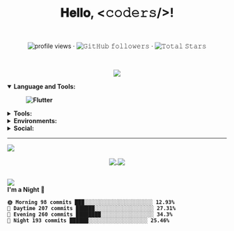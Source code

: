 <h1 align="center">𝐇𝐞𝐥𝐥𝐨, &lt;𝚌𝚘𝚍𝚎𝚛𝚜/&gt;!</h1><br>

<p align="center">
	<img alt="profile views" src="https://komarev.com/ghpvc/?username=yashoswalyo&style=flat-square"> ·
	<img alt="𝙶𝚒𝚝𝙷𝚞𝚋 𝚏𝚘𝚕𝚕𝚘𝚠𝚎𝚛𝚜"
		src="https://img.shields.io/github/followers/yashoswalyo?label=Followers&style=flat-square&color=red"> ·
	<img src="https://img.shields.io/github/stars/yashoswalyo?label=Stars&style=flat-square&color=green"
		alt="𝚃𝚘𝚝𝚊𝚕 𝚂𝚝𝚊𝚛𝚜">
</p>

<br>
<p align="center">
	<img align="center"
		src="http://github-readme-streak-stats.herokuapp.com?user=yashoswalyo&theme=tokyonight_duo&hide_border=true&fire=DDB708" />
</p>
<details open="">
	<summary>
		<b>Language and Tools:<b>
	</summary>
	<p>
		<a href="https://www.github.com/"><img
				src="https://img.shields.io/badge/C-00599C?style=for-the-badge&logo=c&logoColor=white" alt="" srcset=""></a>
		<a href="https://www.google.com/"><img
				src="https://img.shields.io/badge/C%2B%2B-00599C?style=for-the-badge&logo=c%2B%2B&logoColor=white" alt=""
				srcset=""></a>
		<a href="https://www.python.org/"><img
				src="https://img.shields.io/badge/Python-white?style=for-the-badge&logo=python&logoColor=azure-blue" alt=""></a>
		<a href="https://www.javascript.com/"><img
				src="https://img.shields.io/badge/JavaScript-F7DF1E?style=for-the-badge&logo=javascript&logoColor=black" alt=""
				srcset=""></a>
		<a href="https://developer.mozilla.org/en-US/docs/Web/HTML"><img
				src="https://img.shields.io/badge/HTML5-E34F26?style=for-the-badge&logo=html5&logoColor=white" alt=""
				srcset=""></a>
		<a href="https://developer.mozilla.org/en-US/docs/Learn/CSS/First_steps/What_is_CSS"><img
				src="https://img.shields.io/badge/CSS3-264de4?style=for-the-badge&logo=css3&logoColor=white" alt=""
				srcset=""></a><a href="https://guides.github.com/features/mastering-markdown/"><img
				src="https://img.shields.io/badge/Markdown-000000?style=for-the-badge&logo=markdown&logoColor=white" alt=""
				srcset=""></a>
		<a href="https://nodejs.org/"><img
				src="https://img.shields.io/badge/Node.js-43853D?style=for-the-badge&logo=node.js&logoColor=white" alt=""
				srcset=""></a>
		<a href="https://www.mongodb.com/"><img
				src="https://img.shields.io/badge/MongoDB-4EA94B?style=for-the-badge&logo=mongodb&logoColor=white" alt=""
				srcset=""></a>
		<a href="https://www.mysql.com/"><img
				src="https://img.shields.io/badge/MySQL-00000F?style=for-the-badge&logo=mysql&logoColor=white" alt=""
				srcset=""></a>
		<a href="https://git-scm.com/"><img
				src="https://img.shields.io/badge/Git-F05032?style=for-the-badge&logo=git&logoColor=white" alt="" srcset=""></a>
		<a href="hhtps://www.heroku.com/"><img
				src="https://img.shields.io/badge/Heroku-430098?style=for-the-badge&logo=heroku&logoColor=white" alt=""
				srcset=""></a>
		<a href="https://angular.io" target="_blank" rel="noopener noreferrer"><img
				src="https://img.shields.io/badge/Angular-DD0031?style=for-the-badge&logo=angular&logoColor=white" alt=""
				srcset=""></a>
		<a href="https://php.net"><img src="https://img.shields.io/badge/php-%23777BB4.svg?style=for-the-badge&logo=php&logoColor=white" alt="" srcset=""></a>
		<img src="https://img.shields.io/badge/Flutter-%2302569B.svg?style=for-the-badge&logo=Flutter&logoColor=white" alt="Flutter">
	</p>
</details>
<details close="">
	<summary>
		<b>Tools: <b>
	</summary>
	<p>
		<a href="https://code.visualstudio.com/"><img
				src="https://img.shields.io/badge/Visual_Studio_Code-0078D4?style=for-the-badge&logo=visual%20studio%20code&logoColor=white"
				alt="" srcset=""></a>
		<a href="https://www.replit.com/"><img
				src="https://img.shields.io/badge/replit-667881?style=for-the-badge&logo=replit&logoColor=white" alt=""
				srcset=""></a>
	</p>
</details>
<details close="">
	<summary>
		<b>Environments: <b>
	</summary>
	<p>
		<a href="https://ubuntu.com/"><img
				src="https://img.shields.io/badge/Ubuntu-E95420?style=for-the-badge&logo=ubuntu&logoColor=white" alt=""
				srcset=""></a>
		<a href="https://www.microsoft.com/en-in/windows"><img
				src="https://img.shields.io/badge/Windows-0078D6?style=for-the-badge&logo=windows&logoColor=white" alt=""
				srcset=""></a>
		<a href="https://www.android.com/"><img
				src="https://img.shields.io/badge/Android-3DDC84?style=for-the-badge&logo=android&logoColor=white" alt=""
				srcset=""></a>
	</p>
</details>
<details close="">
	<summary>
		<b>Social: <b>
	</summary>
	<p>
		<a href="http://t.me/yashoswalyo" target="_blank" rel="noopener noreferrer"><img
				src="https://img.shields.io/badge/Telegram-2CA5E0?style=for-the-badge&logo=telegram&logoColor=white" alt=""
				srcset=""></a>
		<a href="https://instagram.com/__itzyo"><img
				src="https://img.shields.io/badge/Instagram-E4405F?style=for-the-badge&logo=instagram&logoColor=white" alt=""
				srcset=""></a>
		<a href="https://linkedin.com/in/yash-oswal-91ab27197"><img
				src="https://img.shields.io/badge/LinkedIn-0077B5?style=for-the-badge&logo=linkedin&logoColor=white" alt=""
				srcset=""></a>
		<a href="https://youtube.com/techologyhacks"><img
				src="https://img.shields.io/badge/YouTube-FF0000?style=for-the-badge&logo=youtube&logoColor=white" alt=""
				srcset=""></a>
	</p>
</details>
<hr />
		<img src="https://holopin.me/yashoswalyo">
<p align="center">
	<a href="https://github.com/yashoswalyo">
		<img align="center"
			src="https://github-readme-stats.vercel.app/api?username=yashoswalyo&show_icons=true&hide_border=true&title_color=94b4a4&amp&icon_color=FFFFFF&amp&text_color=FFFFFF&amp&bg_color=000000&count_private=true&include_all_commits=true" />
	</a>
	<a href="https://github.com/yashoswalyo">
		<img align="center"
			src="https://github-readme-stats.vercel.app/api/top-langs/?username=yashoswalyo&text_color=FFFFFF&bg_color=000000&title_color=94b4a4&langs_count=15&layout=compact&hide_border=true" />
	</a>
</p>
<br />
<img align="center"
	src="https://activity-graph.herokuapp.com/graph?username=yashoswalyo&theme=react-dark&hide_border=true&area=true" />
<br />
<b>I'm a Night 🦉</b>

```text
🌞 Morning 98 commits ███░░░░░░░░░░░░░░░░░░░░░░ 12.93%
🌆 Daytime 207 commits ██████░░░░░░░░░░░░░░░░░░░ 27.31%
🌃 Evening 260 commits ████████░░░░░░░░░░░░░░░░░ 34.3%
🌙 Night 193 commits ██████░░░░░░░░░░░░░░░░░░░ 25.46%

```
